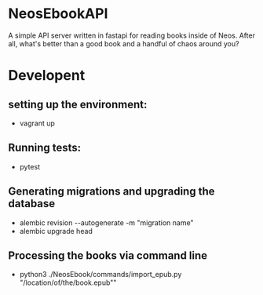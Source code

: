 # NeosEbookAPI
A simple API server written in fastapi for reading books inside of Neos. After all, what's better than a good book and a handful of chaos around you?


# Developent
## setting up the environment: 
- vagrant up
## Running tests:
- pytest 
## Generating migrations and upgrading the database
- alembic revision --autogenerate -m "migration name"
- alembic upgrade head
## Processing the books via command line
- python3 ./NeosEbook/commands/import_epub.py "/location/of/the/book.epub""
